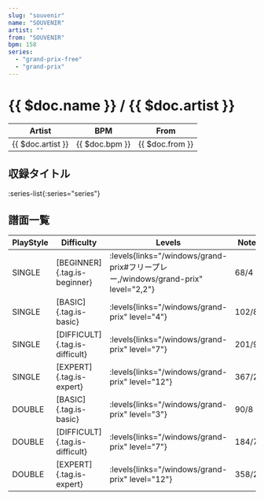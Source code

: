```yaml
---
slug: "souvenir"
name: "SOUVENIR"
artist: ""
from: "SOUVENIR"
bpm: 158
series:
  - "grand-prix-free"
  - "grand-prix"
---
```


# {{ $doc.name }} / {{ $doc.artist }}

|Artist|BPM|From|
|------|---|----|
|{{ $doc.artist }}|{{ $doc.bpm }}|{{ $doc.from }}|

## 収録タイトル

:series-list{:series="series"}

## 譜面一覧

|PlayStyle|Difficulty|Levels|Notes|Movie|
|---------|----------|------|-----|-----|
|SINGLE|[BEGINNER]{.tag.is-beginner}| :levels{links="/windows/grand-prix#フリープレー,/windows/grand-prix" level="2,2"}|68/4||
|SINGLE|[BASIC]{.tag.is-basic}| :levels{links="/windows/grand-prix" level="4"}|102/8||
|SINGLE|[DIFFICULT]{.tag.is-difficult}| :levels{links="/windows/grand-prix" level="7"}|201/9||
|SINGLE|[EXPERT]{.tag.is-expert}| :levels{links="/windows/grand-prix" level="12"}|367/26||
|DOUBLE|[BASIC]{.tag.is-basic}| :levels{links="/windows/grand-prix" level="3"}|90/8||
|DOUBLE|[DIFFICULT]{.tag.is-difficult}| :levels{links="/windows/grand-prix" level="7"}|184/7||
|DOUBLE|[EXPERT]{.tag.is-expert}| :levels{links="/windows/grand-prix" level="12"}|358/27||
